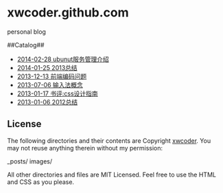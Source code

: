 xwcoder.github.com
==================

personal blog

##Catalog##

* [2014-02-28  ubunut服务管理介绍](_posts/2014-01-28-ubuntu-service-management.md)
* [2014-01-25  2013总结](_posts/2014-01-25-2013-summary.md)
* [2013-12-13  前端编码问题](_posts/2013-12-13-encoding-charset.md)
* [2013-07-06  输入法概念](_posts/2013-07-06-input-method-concept.md)
* [2013-01-17  书评:css设计指南](_posts/2013-01-17-book-stylin-with-css.md)
* [2013-01-06  2012总结](_posts/2013-01-06-2012-summary.md)

## License ##

The following directories and their contents are Copyright [xwcoder](https://github.com/xwcoder). You may not reuse anything therein without my permission:

_posts/
images/

All other directories and files are MIT Licensed. Feel free to use the HTML and CSS as you please.

